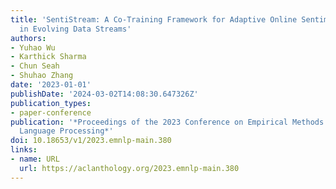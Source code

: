 ```yaml
---
title: 'SentiStream: A Co-Training Framework for Adaptive Online Sentiment Analysis
  in Evolving Data Streams'
authors:
- Yuhao Wu
- Karthick Sharma
- Chun Seah
- Shuhao Zhang
date: '2023-01-01'
publishDate: '2024-03-02T14:08:30.647326Z'
publication_types:
- paper-conference
publication: '*Proceedings of the 2023 Conference on Empirical Methods in Natural
  Language Processing*'
doi: 10.18653/v1/2023.emnlp-main.380
links:
- name: URL
  url: https://aclanthology.org/2023.emnlp-main.380
---
```

